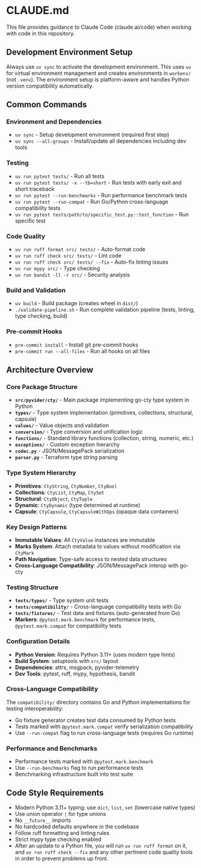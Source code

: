 # CLAUDE.md

This file provides guidance to Claude Code (claude.ai/code) when working with code in this repository.

## Development Environment Setup

Always use `uv sync` to activate the development environment. This uses `uv` for virtual environment management and creates environments in `workenv/` (not `.venv`). The environment setup is platform-aware and handles Python version compatibility automatically.

## Common Commands

### Environment and Dependencies
- `uv sync` - Setup development environment (required first step)
- `uv sync --all-groups` - Install/update all dependencies including dev tools

### Testing
- `uv run pytest tests/` - Run all tests
- `uv run pytest tests/ -x --tb=short` - Run tests with early exit and short traceback
- `uv run pytest --run-benchmarks` - Run performance benchmark tests
- `uv run pytest --run-compat` - Run Go/Python cross-language compatibility tests
- `uv run pytest tests/path/to/specific_test.py::test_function` - Run specific test

### Code Quality
- `uv run ruff format src/ tests/` - Auto-format code
- `uv run ruff check src/ tests/` - Lint code
- `uv run ruff check src/ tests/ --fix` - Auto-fix linting issues
- `uv run mypy src/` - Type checking
- `uv run bandit -ll -r src/` - Security analysis

### Build and Validation
- `uv build` - Build package (creates wheel in `dist/`)
- `./validate-pipeline.sh` - Run complete validation pipeline (tests, linting, type checking, build)

### Pre-commit Hooks
- `pre-commit install` - Install git pre-commit hooks
- `pre-commit run --all-files` - Run all hooks on all files

## Architecture Overview

### Core Package Structure
- **`src/pyvider/cty/`** - Main package implementing go-cty type system in Python
- **`types/`** - Type system implementation (primitives, collections, structural, capsule)
- **`values/`** - Value objects and validation
- **`conversion/`** - Type conversion and unification logic
- **`functions/`** - Standard library functions (collection, string, numeric, etc.)
- **`exceptions/`** - Custom exception hierarchy
- **`codec.py`** - JSON/MessagePack serialization
- **`parser.py`** - Terraform type string parsing

### Type System Hierarchy
- **Primitives**: `CtyString`, `CtyNumber`, `CtyBool`
- **Collections**: `CtyList`, `CtyMap`, `CtySet`
- **Structural**: `CtyObject`, `CtyTuple`
- **Dynamic**: `CtyDynamic` (type determined at runtime)
- **Capsule**: `CtyCapsule`, `CtyCapsuleWithOps` (opaque data containers)

### Key Design Patterns
- **Immutable Values**: All `CtyValue` instances are immutable
- **Marks System**: Attach metadata to values without modification via `CtyMark`
- **Path Navigation**: Type-safe access to nested data structures
- **Cross-Language Compatibility**: JSON/MessagePack interop with go-cty

### Testing Structure
- **`tests/types/`** - Type system unit tests
- **`tests/compatibility/`** - Cross-language compatibility tests with Go
- **`tests/fixtures/`** - Test data and fixtures (auto-generated from Go)
- **Markers**: `@pytest.mark.benchmark` for performance tests, `@pytest.mark.compat` for compatibility tests

### Configuration Details
- **Python Version**: Requires Python 3.11+ (uses modern type hints)
- **Build System**: setuptools with `src/` layout
- **Dependencies**: attrs, msgpack, pyvider-telemetry
- **Dev Tools**: pytest, ruff, mypy, hypothesis, bandit

### Cross-Language Compatibility
The `compatibility/` directory contains Go and Python implementations for testing interoperability:
- Go fixture generator creates test data consumed by Python tests
- Tests marked with `@pytest.mark.compat` verify serialization compatibility
- Use `--run-compat` flag to run cross-language tests (requires Go runtime)

### Performance and Benchmarks
- Performance tests marked with `@pytest.mark.benchmark`
- Use `--run-benchmarks` flag to run performance tests
- Benchmarking infrastructure built into test suite

## Code Style Requirements
- Modern Python 3.11+ typing: use `dict`, `list`, `set` (lowercase native types)
- Use union operator `|` for type unions
- No `__future__` imports
- No hardcoded defaults anywhere in the codebase
- Follow ruff formatting and linting rules
- Strict mypy type checking enabled
- After an update to a Python file, you will run `uv run ruff format` on it, and `uv run ruff check --fix` and any other pertinent code quality tools in order to prevent problems up front.